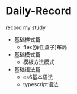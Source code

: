 # Daily-Record
record my study
- 基础样式篇
  + flex(弹性盒子)布局
- 基础模式篇
  + 模板方法模式
- 基础语法篇
  + es6基本语法
  + typescript语法